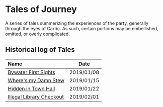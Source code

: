 # Tales of Journey
A series of tales summerizing the experiences of the party, generally through the eyes of Carric. As such, certain portions may be embellished, omitted, or overly complicated.


## Historical log of Tales

| Name | Date |
|:---- |:----:|
| [Bywater First Sights](bywater_first_sights.md) | 2019/01/08 |
| [Where's my Damn Stew](wheres_my_damn_stew.md) | 2019/01/15 |
| [Hidden in Town Hall](hidden_in_town_hall.md) | 2019/01/22 |
| [Illegal Library Checkout](illegal_library_checkout.md) | 2019/02/01 |
